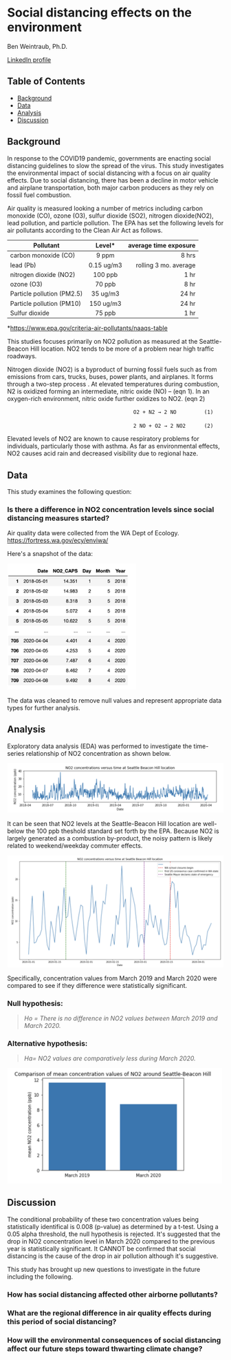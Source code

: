 
# Social distancing effects on the environment

Ben Weintraub, Ph.D.

<a href="https://www.linkedin.com/in/benweintraub-phd/">LinkedIn profile</a>



## Table of Contents


- <a href="https://github.com/b-weintraub/social-distancing#background">Background</a>  
- <a href="https://github.com/b-weintraub/social-distancing#Data">Data</a> 
- <a href="https://github.com/b-weintraub/social-distancing#Analysis">Analysis</a>  
- <a href="https://github.com/b-weintraub/social-distancing#Discussion">Discussion</a>


## Background

In response to the COVID19 pandemic, governments are enacting social distancing guidelines to slow the spread of the virus.  This study investigates the environmental impact of social distancing with a focus on air quality effects.  Due to social distancing, there has been a decline in motor vehicle and airplane transportation, both major carbon producers as they rely on fossil fuel combustion.  

Air quality is measured looking a number of metrics including carbon monoxide (CO), ozone (O3), sulfur dioxide (SO2), nitrogen dioxide(NO2), lead pollution, and particle pollution. The EPA has set the following levels for air pollutants according to the Clean Air Act as follows.

| Pollutant       | Level*           | average time exposure  |
| ------------- |:-------------:| -----:|
| carbon monoxide (CO)    | 9 ppm | 8 hrs |
| lead (Pb)      | 0.15 ug/m3      |   rolling 3 mo. average |
| nitrogen dioxide (NO2) | 100 ppb      |    1 hr |
| ozone (O3) | 70 ppb      |    8 hr |
|   Particle pollution (PM2.5) | 35 ug/m3      |    24 hr |
 |   Particle pollution (PM10) | 150 ug/m3      |    24 hr |
 |   Sulfur dioxide | 75 ppb     |    1 hr |

*https://www.epa.gov/criteria-air-pollutants/naaqs-table

This studies focuses primarily on NO2 pollution as measured at the Seattle-Beacon Hill location.  NO2 tends to be more of a problem near high traffic roadways.

Nitrogen dioxide (NO2) is a byproduct of burning fossil fuels such as from emissions from cars, trucks, buses, power plants, and airplanes.  It forms through a two-step process .  At elevated temperatures during combustion, N2 is oxidized forming an intermediate, nitric oxide (NO) – (eqn 1). In an oxygen-rich environment, nitric oxide further oxidizes to NO2. (eqn 2)

                                             O2 + N2 → 2 NO 		(1)

                                             2 NO + O2 → 2 NO2	 	(2)


Elevated levels of NO2 are known to cause respiratory problems for individuals, particularly those with asthma. As far as environmental effects, NO2 causes acid rain and decreased visibility due to regional haze.

## Data

This study examines the following question:

### Is there a difference in NO2 concentration levels since social distancing measures started?

Air quality data were collected from the WA Dept of Ecology.
https://fortress.wa.gov/ecy/enviwa/

Here's a snapshot of the data:

<img alt="Data" src='images/data_snapshot_all_dates.png' width="300">

The data was cleaned to remove null values and represent appropriate data types for further analysis.

## Analysis

Exploratory data analysis (EDA) was performed to investigate the time-series relationship of NO2 concentration as shown below.

![t-test](https://github.com/b-weintraub/social-distancing/blob/unpolluted/images/NO2-conc-time-series.png)

It can be seen that NO2 levels at the Seattle-Beacon Hill location are well-below the 100 ppb theshold standard set forth by the EPA.  Because NO2 is largely generated as a combustion by-product, the noisy pattern is likely related to weekend/weekday commuter effects.

![t-test](https://github.com/b-weintraub/social-distancing/blob/unpolluted/images/2020_time_series_plot.png)

Specifically, concentration values from March 2019 and March 2020 were compared to see if they difference were statistically significant. 

### Null hypothesis:

<blockquote>
<p><em>Ho = There is no difference in NO2 values between March 2019 and March 2020.</em></p>
</blockquote>



### Alternative hypothesis:

<blockquote>
<p><em>Ha= NO2 values are comparatively less during March 2020.</em></p>
</blockquote>



<img alt="t-test" src='images/t-test.png' width="500">


## Discussion

The conditional probability of these two concentration values being statistically identifical is 0.008 (p-value) as determined by a t-test.  Using a 0.05 alpha threshold, the null hypothesis is rejected.  It's suggested that the drop in NO2 concentration level in March 2020 compared to the previous year is statistically significant.  It CANNOT be confirmed that social distancing is the cause of the drop in air pollution although it's suggestive.

This study has brought up new questions to investigate in the future including the following.

### How has social distancing affected other airborne pollutants?
### What are the regional difference in air quality effects during this period of social distancing?
### How will the environmental consequences of social distancing affect our future steps toward thwarting climate change?

